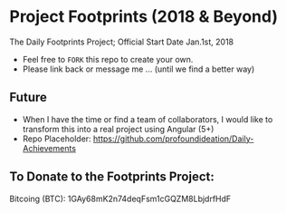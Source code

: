 # Project Footprints (2018 & Beyond)
The Daily Footprints Project; Official Start Date Jan.1st, 2018

* Feel free to `FORK` this repo to create your own.
* Please link back or message me ... (until we find a better way)

## Future
* When I have the time or find a team of collaborators, I would like to transform this into a real project using Angular (5+) 
* Repo Placeholder: https://github.com/profoundideation/Daily-Achievements

## To Donate to the Footprints Project:
Bitcoing (BTC): 1GAy68mK2n74deqFsm1cGQZM8LbjdrfHdF


